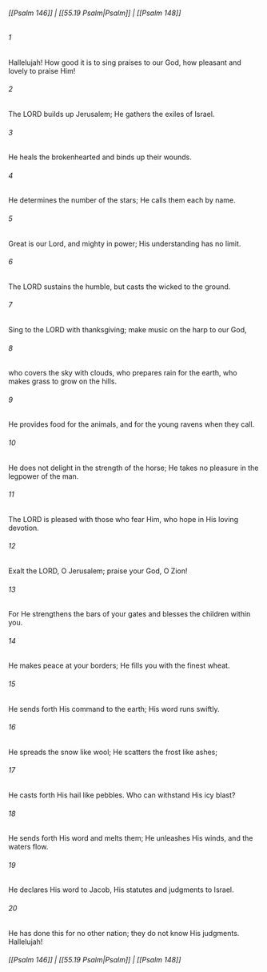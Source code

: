 
###### [[Psalm 146]] | [[55.19 Psalm|Psalm]] | [[Psalm 148]]

###### 1
Hallelujah! How good it is to sing praises to our God, how pleasant and lovely to praise Him!
###### 2
The LORD builds up Jerusalem; He gathers the exiles of Israel.
###### 3
He heals the brokenhearted and binds up their wounds.
###### 4
He determines the number of the stars; He calls them each by name.
###### 5
Great is our Lord, and mighty in power; His understanding has no limit.
###### 6
The LORD sustains the humble, but casts the wicked to the ground.
###### 7
Sing to the LORD with thanksgiving; make music on the harp to our God,
###### 8
who covers the sky with clouds, who prepares rain for the earth, who makes grass to grow on the hills.
###### 9
He provides food for the animals, and for the young ravens when they call.
###### 10
He does not delight in the strength of the horse; He takes no pleasure in the legpower of the man.
###### 11
The LORD is pleased with those who fear Him, who hope in His loving devotion.
###### 12
Exalt the LORD, O Jerusalem; praise your God, O Zion!
###### 13
For He strengthens the bars of your gates and blesses the children within you.
###### 14
He makes peace at your borders; He fills you with the finest wheat.
###### 15
He sends forth His command to the earth; His word runs swiftly.
###### 16
He spreads the snow like wool; He scatters the frost like ashes;
###### 17
He casts forth His hail like pebbles. Who can withstand His icy blast?
###### 18
He sends forth His word and melts them; He unleashes His winds, and the waters flow.
###### 19
He declares His word to Jacob, His statutes and judgments to Israel.
###### 20
He has done this for no other nation; they do not know His judgments. Hallelujah!

###### [[Psalm 146]] | [[55.19 Psalm|Psalm]] | [[Psalm 148]]
